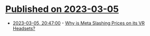 # [Published on 2023-03-05](index.md)

* [2023-03-05, 20:47:00](https://tech.slashdot.org/story/23/03/05/2044254/why-is-meta-slashing-prices-on-its-vr-headsets?utm_source=rss1.0mainlinkanon&utm_medium=feed) - [Why is Meta Slashing Prices on its VR Headsets?](https://tech.slashdot.org/story/23/03/05/2044254/why-is-meta-slashing-prices-on-its-vr-headsets?utm_source=rss1.0mainlinkanon&utm_medium=feed)
